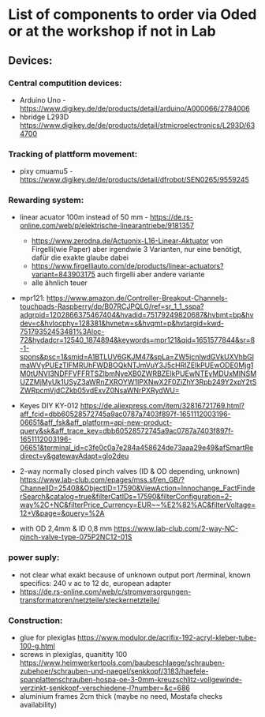 # List of components to order via Oded or at the workshop if not in Lab

## Devices:


### Central computition devices:
- Arduino Uno - https://www.digikey.de/de/products/detail/arduino/A000066/2784006
- hbridge L293D https://www.digikey.de/de/products/detail/stmicroelectronics/L293D/634700

### Tracking of plattform movement:
- pixy cmuamu5 - https://www.digikey.de/de/products/detail/dfrobot/SEN0265/9559245

### Rewarding system:
- linear acuator 100m instead of 50 mm - https://de.rs-online.com/web/p/elektrische-linearantriebe/9181357
  - https://www.zerodna.de/Actuonix-L16-Linear-Aktuator von Firgelli(wie Paper) aber irgendwie 3 Varianten, nur eine benötigt, dafür die exakte glaube dabei 
  - https://www.firgelliauto.com/de/products/linear-actuators?variant=843903175 auch firgelli aber andere variante
  - alle ähnlich teuer
- mpr121: https://www.amazon.de/Controller-Breakout-Channels-touchpads-Raspberry/dp/B07RCJPQLG/ref=sr_1_1_sspa?adgrpid=1202866375467404&hvadid=75179249820687&hvbmt=bp&hvdev=c&hvlocphy=128381&hvnetw=s&hvqmt=p&hvtargid=kwd-75179352453481%3Aloc-72&hydadcr=12540_1874894&keywords=mpr121&qid=1651577844&sr=8-1-spons&psc=1&smid=A1BTLUV6GKJM47&spLa=ZW5jcnlwdGVkUXVhbGlmaWVyPUEzTlFMRUhFWDBOQkNTJmVuY3J5cHRlZElkPUEwODE0Mjg1M0tUNVI3NDFFVFFRTSZlbmNyeXB0ZWRBZElkPUEwNTEyMDUxMlNSMUZZMjMyUk1USyZ3aWRnZXROYW1lPXNwX2F0ZiZhY3Rpb249Y2xpY2tSZWRpcmVjdCZkb05vdExvZ0NsaWNrPXRydWU=

- Keyes DIY KY-012 https://de.aliexpress.com/item/32816721769.html?aff_fcid=dbb60528572745a9ac0787a7403f897f-1651112003196-06651&aff_fsk&aff_platform=api-new-product-query&sk&aff_trace_key=dbb60528572745a9ac0787a7403f897f-1651112003196-06651&terminal_id=c3fe0c0a7e284a458624de73aaa29e49&afSmartRedirect=y&gatewayAdapt=glo2deu
 
 - 2-way normally closed pinch valves (ID & OD depending, unknown) https://www.lab-club.com/epages/mss.sf/en_GB/?ChannelID=25408&ObjectID=17590&ViewAction=Innochange_FactFinderSearch&catalog=true&filterCatIDs=17590&filterConfiguration=2-way%2C+NC&filterPrice_Currency=EUR~~%E2%82%AC&filterVoltage=12+V&page=&query=%2A
  - with OD 2,4mm & ID 0,8 mm  https://www.lab-club.com/2-way-NC-pinch-valve-type-075P2NC12-01S 

### power suply:
- not clear what exakt because of unknown output port /terminal, known specifics: 240 v ac to 12 dc, european adapter
- https://de.rs-online.com/web/c/stromversorgungen-transformatoren/netzteile/steckernetzteile/


### Construction:
- glue for plexiglas https://www.modulor.de/acrifix-192-acryl-kleber-tube-100-g.html
- screws in plexiglas, quanitity 100 https://www.heimwerkertools.com/baubeschlaege/schrauben-zubehoer/schrauben-und-naegel/senkkopf/3183/haefele-spanplattenschrauben-hospa-oe-3-0mm-kreuzschlitz-vollgewinde-verzinkt-senkkopf-verschiedene-l?number=&c=686
- aluminium frames 2cm thick (maybe no need, Mostafa checks availability)










